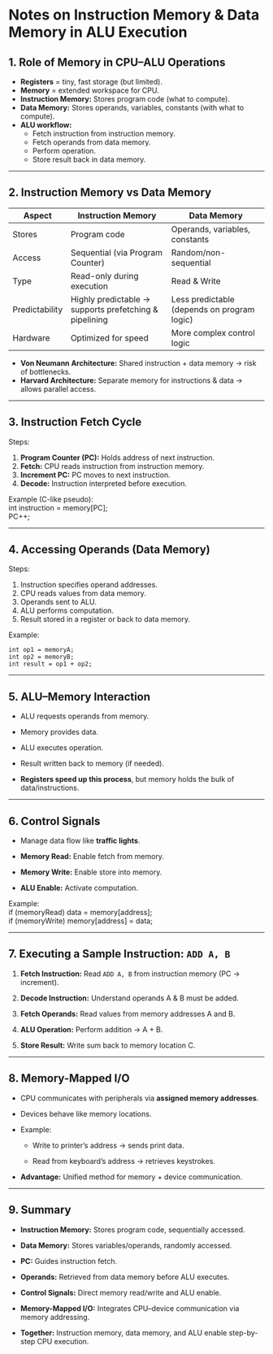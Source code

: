# Notes on Instruction Memory & Data Memory in ALU Execution

## 1. Role of Memory in CPU–ALU Operations

- **Registers** = tiny, fast storage (but limited).
- **Memory** = extended workspace for CPU.
- **Instruction Memory:** Stores program code (what to compute).
- **Data Memory:** Stores operands, variables, constants (with what to compute).
- **ALU workflow:**
    - Fetch instruction from instruction memory.
    - Fetch operands from data memory.
    - Perform operation.
    - Store result back in data memory.

---

## 2. Instruction Memory vs Data Memory

|Aspect|Instruction Memory|Data Memory|
|---|---|---|
|Stores|Program code|Operands, variables, constants|
|Access|Sequential (via Program Counter)|Random/non-sequential|
|Type|Read-only during execution|Read & Write|
|Predictability|Highly predictable → supports prefetching & pipelining|Less predictable (depends on program logic)|
|Hardware|Optimized for speed|More complex control logic|

- **Von Neumann Architecture:** Shared instruction + data memory → risk of bottlenecks.
- **Harvard Architecture:** Separate memory for instructions & data → allows parallel access.

---

## 3. Instruction Fetch Cycle

Steps:

1. **Program Counter (PC):** Holds address of next instruction.
2. **Fetch:** CPU reads instruction from instruction memory.
3. **Increment PC:** PC moves to next instruction.
4. **Decode:** Instruction interpreted before execution.

Example (C-like pseudo):  
int instruction = memory[PC];  
PC++;

---

## 4. Accessing Operands (Data Memory)

Steps:

1. Instruction specifies operand addresses.
2. CPU reads values from data memory.
3. Operands sent to ALU.
4. ALU performs computation.
5. Result stored in a register or back to data memory.


Example:  
```
int op1 = memoryA;  
int op2 = memoryB;  
int result = op1 + op2;
```

---

## 5. ALU–Memory Interaction

- ALU requests operands from memory.
- Memory provides data.
- ALU executes operation.
- Result written back to memory (if needed).
    
- **Registers speed up this process**, but memory holds the bulk of data/instructions.
    

---

## 6. Control Signals

- Manage data flow like **traffic lights**.
    
- **Memory Read:** Enable fetch from memory.
    
- **Memory Write:** Enable store into memory.
    
- **ALU Enable:** Activate computation.
    

Example:  
if (memoryRead) data = memory[address];  
if (memoryWrite) memory[address] = data;

---

## 7. Executing a Sample Instruction: `ADD A, B`

1. **Fetch Instruction:** Read `ADD A, B` from instruction memory (PC → increment).
    
2. **Decode Instruction:** Understand operands A & B must be added.
    
3. **Fetch Operands:** Read values from memory addresses A and B.
    
4. **ALU Operation:** Perform addition → A + B.
    
5. **Store Result:** Write sum back to memory location C.
    

---

## 8. Memory-Mapped I/O

- CPU communicates with peripherals via **assigned memory addresses**.
    
- Devices behave like memory locations.
    
- Example:
    
    - Write to printer’s address → sends print data.
        
    - Read from keyboard’s address → retrieves keystrokes.
        
- **Advantage:** Unified method for memory + device communication.
    

---

## 9. Summary

- **Instruction Memory:** Stores program code, sequentially accessed.
    
- **Data Memory:** Stores variables/operands, randomly accessed.
    
- **PC:** Guides instruction fetch.
    
- **Operands:** Retrieved from data memory before ALU executes.
    
- **Control Signals:** Direct memory read/write and ALU enable.
    
- **Memory-Mapped I/O:** Integrates CPU–device communication via memory addressing.
    
- **Together:** Instruction memory, data memory, and ALU enable step-by-step CPU execution.